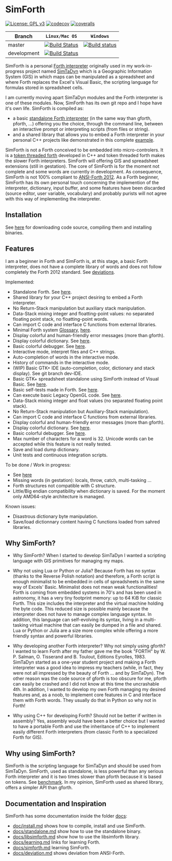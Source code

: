 # SimForth

[![License: GPL v3](https://img.shields.io/badge/License-GPL%20v3-blue.svg)](https://github.com/Lecrapouille/SimForth/blob/master/LICENSE)
[![codecov](https://codecov.io/gh/Lecrapouille/SimForth/branch/master/graph/badge.svg)](https://codecov.io/gh/Lecrapouille/SimForth)
[![coveralls](https://coveralls.io/repos/github/Lecrapouille/SimForth/badge.svg?branch=master)](https://coveralls.io/github/Lecrapouille/SimForth?branch=master)

|Branch     | **`Linux/Mac OS`** | **`Windows`** |
|-----------|------------------|-------------|
|master     |[![Build Status](https://travis-ci.org/Lecrapouille/SimForth.svg?branch=master)](https://travis-ci.org/Lecrapouille/SimForth)|[![Build status](https://ci.appveyor.com/api/projects/status/github/lecrapouille/SimForth?svg=true)](https://ci.appveyor.com/project/Lecrapouille/SimForth)|
|development|[![Build Status](https://travis-ci.org/Lecrapouille/SimForth.svg?branch=dev-refacto)](https://travis-ci.org/Lecrapouille/SimForth)||

SimForth is a personal [Forth interpreter](https://www.forth.com/starting-forth/)
originally used in my work-in-progress project named
[SimTaDyn](https://github.com/Lecrapouille/SimTaDyn) which is a Geographic
Information System (GIS) in which maps can be manipulated as a spreadsheet and
where Forth replaces the Excel's Visual Basic, the scripting language for formulas
stored in spreadsheet cells.

I am currently moving apart SimTaDyn modules and the Forth interpreter
is one of these modules. Now, SimForth has its own git repo and I hope have it's own
life. SimForth is compiled as:
- a basic [standalone Forth
  interpreter](https://github.com/Lecrapouille/SimForth/blob/master/doc/standalone.md)
  (in the same way than gforth, pforth, ...) offering you the choice, through the command
  line, between an interactive prompt or interpreting scripts (from files or string).
- and a shared library that allows you to embed a Forth interpreter in your personal C++
  projects like demonstrated in this complete [example](https://github.com/Lecrapouille/LinkAgainstMyLibs/blob/master/Forth/src/main.cpp).

SimForth is not a Forth conceived to be embedded into micro-controlers. It is a [token threaded forth](https://www.bradrodriguez.com/papers/moving1.htm)  developed in C++ and token threaded forth makes the slower Forth interpreters. SimForth will offering GIS and spreadsheet extensions (still in gestation). The core of SimForth is for the moment not complete and
some words are currently in development. As consequence, SimForth is not 100% compliant to
[ANSI-Forth 2012](https://forth-standard.org/standard/words).
As a Forth beginner, SimForth has its own personal touch concerning the
implemention of the interpreter, dictionary, input buffer, and some features have been discarded (source
editor, user variable, vocabulary) and probably purists will not agree with this way of implementing the interpreter.

## Installation

See [here](doc/install.md) for downloading code source, compiling them and installing binaries.

## Features

I am a beginner in Forth and SimForth is, at this stage, a basic Forth
interpreter, does not have a complete library of words and does not follow
completely the Forth 2012 standard. See [deviations](doc/deviation.md).

Implemented:
- Standalone Forth. See [here](src/standalone/).
- Shared library for your C++ project desiring to embed a Forth interpreter.
- No Return-Stack manipulation but auxiliary stack manipulation.
- Data-Stack mixing integer and floatting-point values: no separated floating point stack, no floatting-point words.
- Can import C code and interface C functions from external libraries.
- Minimal Forth system [Glossary](doc/glossary.md), [here](core/System/Core.fth).
- Display colorful and human-friendly error messages (more than gforth).
- Display colorful dictionary. See [here](doc/img/Dictionary.png).
- Basic colorful debugger. See [here](doc/img/Debugger.png).
- Interactive mode, interpret files and C++ strings.
- Auto-completion of words in the interactive mode.
- History of commands in the interactive mode.
- (WIP) Basic GTK+ IDE (auto-completion, color, dictionary and stack display). See git branch dev-IDE.
- Basic GTK+ spreadsheet standalone using SimForth instead of Visual Basic. See [here](src/spreadsheet/).
- Basic self-tests made in Forth. See [here](core/SelfTests/tests-core.fth).
- Can execute basic Legacy OpenGL code. See [here](core/OpenGL/OpenGL.fth).
- Data-Stack mixing integer and float values (no separated floating point stack).
- No Return-Stack manipulation but Auxiliary-Stack manipulation).
- Can import C code and interface C functions from external libraries.
- Display colorful and human-friendly error messages (more than gforth).
- Display colorful dictionary. See [here](img/Dictionary.png).
- Basic colorful debugger. See [here](img/Debugger.png).
- Max number of characters for a word is 32. Unicode words can be accepted while this feature is not really tested.
- Save and load dump dictionary.
- Unit tests and continuous integration scripts.

To be done / Work in progress:
- See [here](https://github.com/Lecrapouille/SimForth/issues/1)
- Missing words (in gestation): locals, throw, catch, multi-tasking ...
- Forth structures not compatible with C structure.
- Little/Big endian compatibility when dictionary is saved. For the moment only
AMD64-style architecture is managed.

Known issues:
- Disastrous dictionary byte manipulation.
- Save/load dictionnary content having C functions loaded from sahred libraries.

## Why SimForth?

* Why SimForth? When I started to develop SimTaDyn I wanted a scripting language
  with GIS primitives for managing my maps.

* Why not using Lua or Python or Julia? Because Forth has no syntax (thanks to
  the Reverse Polish notation) and therefore, a Forth script is enough
  minimalist to be embedded in cells of spreadsheets in the same way of Excels'
  Basic. Minimalist does not mean weak functionalities! Forth is coming from
  embedded systems in 70's and has been used in astronomy, it has a very tiny
  footprint memory: up to 64 KiB for classic Forth. This size includes the interpreter
  and the virtual machine holding the byte code. This reduced size is possible mainly because the
  interpreter does not have to manage complex language syntax. In addition, this language
  can self-evolving its syntax, living in a multi-tasking virtual machine that
  can easily be dumped in a file and shared. Lua or Python or Julia are a size
  more complex while offering a more friendly syntax and powerful libraries.

* Why developing another Forth interpreter? Why not simply using gforth?  I
  wanted to learn Forth after my father gave me the book "FORTH" by
  W. P. Salman, O. Tisserand and B. Toulout, Editions Eyrolles, 1983.  SimTaDyn
  started as a one-year student project and making a Forth interpreter was a
  good idea to impress my teachers (while, in fact, they were not all impressed
  by the beauty of Forth ... and by SimTaDyn). The other reason was the code
  source of gforth is too obscure for me, pforth can easily be crashed and I did
  not know at this time the uncrashable 4th. In addition, I wanted to develop my own Forth
  managing my desired features and, as a noob, to implement core features in C
  and interface them with Forth words. They usually do that in Python so why not
  in Forth!

* Why using C++ for developing Forth? Should not be better if written in
  assembly? Yes, assembly would have been a better choice but I wanted to have a
  portable Forth and use the inheritance of C++ to implement easily different
  Forth interpreters (from classic Forth to a specialized Forth for GIS).

## Why using SimForth?

SimForth is the scripting language for SimTaDyn and should be used from SimTaDyn.
SimForth, used as standalone, is less powerful than any serious Forth interpreter
and it is two times slower than pforth because it is based on tokens. See [benchmark](tests/bench).
In my opinion, SimForth used as shared library, offers a simpler API than gforth.

## Documentation and Inspiration

SimForth has some documentation inside the folder [docs](doc):
* [doc/install.md](doc/install.md) shows how to compile, install and use SimForth.
* [docs/standalone.md](doc/standalone.md) show how to use the standalone binary.
* [docs/libsimforth.md](doc/libsimforth.md) show how to use the libsimforth library.
* [docs/learning.md](doc/learning.md) links for learning Forth.
* [docs/simforth.md](doc/simforth.md) learning SimForth.
* [docs/deviation.md](doc/deviation.md) shows deviation from ANSI-Forth.
